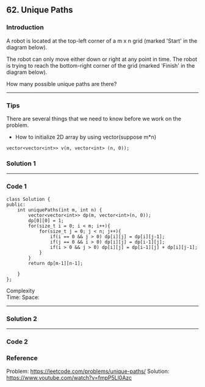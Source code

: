 ## 62. Unique Paths

### Introduction

A robot is located at the top-left corner of a m x n grid (marked 'Start' in the diagram below).

The robot can only move either down or right at any point in time. The robot is trying to reach the bottom-right corner of the grid (marked 'Finish' in the diagram below).

How many possible unique paths are there?

------
### Tips

There are several things that we need to know before we work on the problem.
* How to initialize 2D array by using vector(suppose m*n)
```
vector<vector<int>> v(m, vector<int> (n, 0));
```

### Solution 1


  
------
### Code 1

```
class Solution {
public:
    int uniquePaths(int m, int n) {
        vector<vector<int>> dp(m, vector<int>(n, 0));
        dp[0][0] = 1;
        for(size_t i = 0; i < m; i++){
            for(size_t j = 0; j < n; j++){
                if(i == 0 && j > 0) dp[i][j] = dp[i][j-1];
                if(j == 0 && i > 0) dp[i][j] = dp[i-1][j];
                if(i > 0 && j > 0) dp[i][j] = dp[i-1][j] + dp[i][j-1];
            }
        }
        return dp[m-1][n-1];
        
    }
};

```
Complexity  
Time:
Space:

------
### Solution 2


  
------
### Code 2




### Reference
Problem: https://leetcode.com/problems/unique-paths/
Solution: https://www.youtube.com/watch?v=fmpP5Ll0Azc

